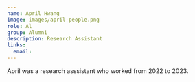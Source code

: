 ```yaml
---
name: April Hwang
image: images/april-people.png
role: Al
group: Alumni
description: Research Assistant
links:
  email: 
---
```


April was a research asssistant who worked from 2022 to 2023. 
